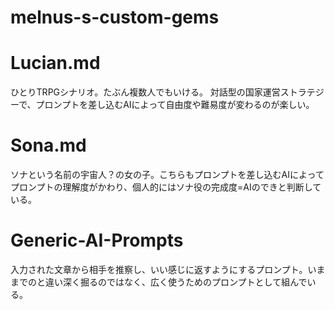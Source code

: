 # melnus-s-custom-gems
# Lucian.md
ひとりTRPGシナリオ。たぶん複数人でもいける。
対話型の国家運営ストラテジーで、プロンプトを差し込むAIによって自由度や難易度が変わるのが楽しい。

# Sona.md
ソナという名前の宇宙人？の女の子。こちらもプロンプトを差し込むAIによってプロンプトの理解度がかわり、個人的にはソナ役の完成度=AIのできと判断している。

# Generic-AI-Prompts
入力された文章から相手を推察し、いい感じに返すようにするプロンプト。いままでのと違い深く掘るのではなく、広く使うためのプロンプトとして組んでいる。
